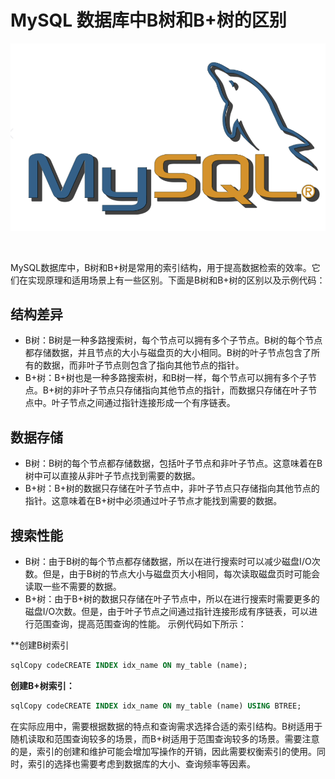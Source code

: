 # MySQL 数据库中B树和B+树的区别

![](_assets/d8cf79b5d9d790ff147dc69307cfe175_MD5.png)

​

MySQL数据库中，B树和B+树是常用的索引结构，用于提高数据检索的效率。它们在实现原理和适用场景上有一些区别。下面是B树和B+树的区别以及示例代码：

## 结构差异

- B树：B树是一种多路搜索树，每个节点可以拥有多个子节点。B树的每个节点都存储数据，并且节点的大小与磁盘页的大小相同。B树的叶子节点包含了所有的数据，而非叶子节点则包含了指向其他节点的指针。
- B+树：B+树也是一种多路搜索树，和B树一样，每个节点可以拥有多个子节点。B+树的非叶子节点只存储指向其他节点的指针，而数据只存储在叶子节点中。叶子节点之间通过指针连接形成一个有序链表。

## 数据存储

- B树：B树的每个节点都存储数据，包括叶子节点和非叶子节点。这意味着在B树中可以直接从非叶子节点找到需要的数据。
- B+树：B+树的数据只存储在叶子节点中，非叶子节点只存储指向其他节点的指针。这意味着在B+树中必须通过叶子节点才能找到需要的数据。

## 搜索性能

- B树：由于B树的每个节点都存储数据，所以在进行搜索时可以减少磁盘I/O次数。但是，由于B树的节点大小与磁盘页大小相同，每次读取磁盘页时可能会读取一些不需要的数据。
- B+树：由于B+树的数据只存储在叶子节点中，所以在进行搜索时需要更多的磁盘I/O次数。但是，由于叶子节点之间通过指针连接形成有序链表，可以进行范围查询，提高范围查询的性能。 示例代码如下所示： 

**创建B树索引
```sql
sqlCopy codeCREATE INDEX idx_name ON my_table (name);
```
	
**创建B+树索引：**
```sql
sqlCopy codeCREATE INDEX idx_name ON my_table (name) USING BTREE;
```

在实际应用中，需要根据数据的特点和查询需求选择合适的索引结构。B树适用于随机读取和范围查询较多的场景，而B+树适用于范围查询较多的场景。需要注意的是，索引的创建和维护可能会增加写操作的开销，因此需要权衡索引的使用。同时，索引的选择也需要考虑到数据库的大小、查询频率等因素。